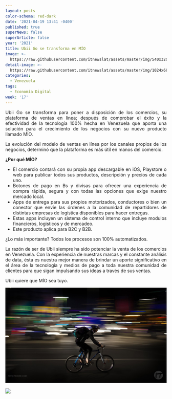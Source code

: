 ```yaml
---
layout: posts
color-schema: red-dark
date: '2021-04-19 13:41 -0400'
published: true
superNews: false
superArticle: false
year: '2021'
title: Ubii Go se transforma en MÍO
image: >-
  https://raw.githubusercontent.com/itnewslat/assets/master/img/540x320/Delivery-p.jpg
detail-image: >-
  https://raw.githubusercontent.com/itnewslat/assets/master/img/1024x680/Delivery-g.jpg
categories:
  - Venezuela
tags:
  - Economía Digital
week: '17'
---
```

<p style="text-align: justify;"><strong></strong></p>
<p style="text-align: justify;">Ubii Go se transforma para poner a disposición de los comercios, su plataforma de ventas en línea; después de comprobar el éxito y la efectividad de la tecnología 100% hecha en Venezuela que aporta una solución para el crecimiento de los negocios con su nuevo producto llamado MÍO.</p>
<p style="text-align: justify;">La evolución del modelo de ventas en línea por los canales propios de los negocios, determinó que la plataforma es más útil en manos del comercio.</p>
<p style="text-align: justify;"><strong>¿Por qué MÍO?</strong></p>

<ul style="list-style-type: disc; text-align: justify;">
	<li>El comercio contará con su propia app descargable en iOS, Playstore o web para publicar todos sus productos, descripción y precios de cada uno.</li>
	<li>Botones de pago en Bs y divisas para ofrecer una experiencia de compra rápida, segura y con todas las opciones que exige nuestro mercado local.</li>
	<li>Apps de entrega para sus propios motorizados, conductores o bien un conector que envíe las órdenes a la comunidad de repartidores de distintas empresas de logística disponibles para hacer entregas.</li>
	<li>Estas apps incluyen un sistema de control interno que incluye modulos financieros, logisticos y de mercadeo.</li>
	<li>Este producto aplica para B2C y B2B.</li>
</ul>
<p style="text-align: justify;">¿Lo más importante? Todos los procesos son 100% automatizados.</p>
<p style="text-align: justify;">La razón de ser de Ubii siempre ha sido potenciar la venta de los comercios en Venezuela. Con la experiencia de nuestras marcas y el constante análisis de data, ésta es nuestra mejor manera de brindar un aporte significativo en el área de la tecnología y medios de pago a toda nuestra comunidad de clientes para que sigan impulsando sus ideas a través de sus ventas.</p>
<p style="text-align: justify;">Ubii quiere que MÍO sea tuyo.</p>

![](https://raw.githubusercontent.com/itnewslat/assets/master/img/540x320/Delivery-p.jpg)


<img src="https://tracker.metricool.com/c3po.jpg?hash=56f88a41e39ab42c063cc51676587a04"/>